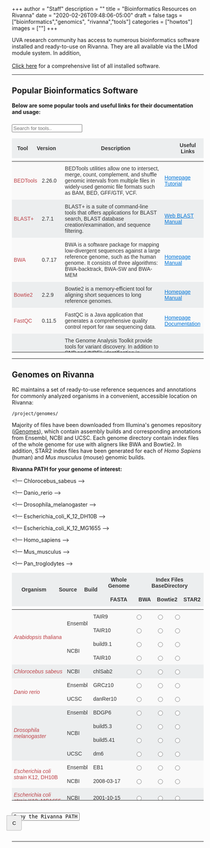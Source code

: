 +++
author = "Staff"
description = ""
title = "Bioinformatics Resources on Rivanna"
date = "2020-02-26T09:48:06-05:00"
draft = false
tags = ["bioinformatics","genomics", "rivanna","tools"]
categories = ["howtos"]
images = [""]
+++

<p class=lead>UVA research community has access to numerous bioinformatics software installed and ready-to-use on Rivanna. They are all available via the LMod module system. In addition, 
<br/>
<br/>
<a href="https://www.rc.virginia.edu/userinfo/rivanna/software/complete-list/" target="blank">Click here</a> for a comprehensive list of all installed software.
</p>

<hr size=1 />

<h2>Popular Bioinformatics Software</h2>

**Below are some popular tools and useful links for their documentation and usage:**

<style type="text/css">
.tg  {border-collapse:collapse;border-spacing:0;border-color:#ccc;}
.tg td{font-family:Arial, sans-serif;font-size:14px;padding:10px 5px;border-style:solid;border-width:0px;overflow:hidden;word-break:normal;border-color:#ccc;color:#333;background-color:#fff;}
.tg th{font-family:Arial, sans-serif;font-size:14px;font-weight:normal;padding:10px 5px;border-style:solid;border-width:0px;overflow:hidden;word-break:normal;border-color:#ccc;color:#333;background-color:#f0f0f0;}
.tg .tg-hy9w{background-color:#eceeef;border-color:inherit;vertical-align:middle;}
.tg .tg-dc35{background-color:#f9f9f9;border-color:inherit;vertical-align:middle;}
.tg .tg-hy9w-nw{background-color:#eceeef;border-color:inherit;vertical-align:middle;white-space:nowrap;}
.tg .tg-dc35-nw{background-color:#f9f9f9;border-color:inherit;vertical-align:middle;white-space:nowrap;}
.tg .tg-0qmj{font-weight:bold;background-color:#eceeef;border-color:inherit;vertical-align:middle;}

.scroll thead, .scroll tbody {display: block}
.scroll tbody {overflow-y: auto; height: 500px;}
.scroll thead tr:after {content: '';overflow-y: scroll; visibility: hidden; height: 0;}
</style>

<div class="input-group mb-3">
  <div class="input-group-prepend" style="padding:5px">
    <span><i class="fa fa-search fa-1x"></i></span>
  </div>
  <input type="text" id="myInput" onkeyup="myFunction()" placeholder="Search for tools..">
</div>

<div>
<table id="myTable" class="tg scroll">
  <thead>
  <tr>
    <th class="tg-0qmj" style="width:65px">Tool</th>
    <th class="tg-0qmj" style="width:67px">Version</th>
    <th class="tg-0qmj" style="width:500px">Description</th>
    <th class="tg-0qmj" style="width:105px">Useful Links</th>
  </tr>
  </thead>

  <tbody>
  <tr>
    <td class="tg-dc35" style="width:65px"><font color="#bd4147">BEDTools</font></td>
    <td class="tg-dc35" style="width:67px">2.26.0</td>
    <td class="tg-dc35" style="width:500px">BEDTools utilities allow one to intersect, merge, count, complement, and shuffle genomic intervals from multiple files in widely-used genomic file formats such as BAM, BED, GFF/GTF, VCF.</td>
	<td class="tg-dc35-nw" style="width:105px">
      <a href="http://bedtools.readthedocs.io/en/latest/" target="blank" style="color:#0275d8">Homepage</a><br/>
      <a href="http://quinlanlab.org/tutorials/bedtools/bedtools.html" target="blank" style="color:#0275d8">Tutorial</a><br/>
    </td>
  </tr>
  <tr>
    <td class="tg-hy9w" style="width:65px"><font color="#bd4147">BLAST+</font></td>
    <td class="tg-hy9w" style="width:67px">2.7.1</td>
    <td class="tg-hy9w" style="width:500px">BLAST+ is a suite of command-line tools that offers applications for BLAST search, BLAST database creation/examination, and sequence filtering.</td>
	<td class="tg-hy9w-nw" style="width:105px">
      <a href="https://blast.ncbi.nlm.nih.gov/Blast.cgi" target="blank" style="color:#0275d8">Web BLAST</a><br/>
      <a href="https://www.ncbi.nlm.nih.gov/books/NBK279690/" target="blank" style="color:#0275d8">Manual</a><br/>
    </td>
  </tr>
  <tr>
    <td class="tg-dc35" style="width:65px"><font color="#bd4147">BWA</font></td>
    <td class="tg-dc35" style="width:67px">0.7.17</td>
    <td class="tg-dc35" style="width:500px">BWA is a software package for mapping low-divergent sequences against a large reference genome, such as the human genome. It consists of three algorithms: BWA-backtrack, BWA-SW and BWA-MEM</td>
	<td class="tg-dc35-nw" style="width:105px">
      <a href="http://bio-bwa.sourceforge.net/" target="blank" style="color:#0275d8">Homepage</a><br/>
      <a href="http://bio-bwa.sourceforge.net/bwa.shtml" target="blank" style="color:#0275d8">Manual</a><br/>
    </td>
  </tr>
  <tr>
    <td class="tg-hy9w" style="width:65px"><font color="#bd4147">Bowtie2</font></td>
    <td class="tg-hy9w" style="width:67px">2.2.9</td>
    <td class="tg-hy9w" style="width:500px">Bowtie2 is a memory-efficient tool for aligning short sequences to long reference genomes.</td>
	<td class="tg-hy9w-nw" style="width:105px">
      <a href="http://bowtie-bio.sourceforge.net/index.shtml" target="blank" style="color:#0275d8">Homepage</a><br/>
      <a href="http://bowtie-bio.sourceforge.net/manual.shtml" target="blank" style="color:#0275d8">Manual</a><br/>
  </tr>
  <tr>
    <td class="tg-dc35" style="width:65px"><font color="#bd4147">FastQC</font></td>
    <td class="tg-dc35" style="width:67px">0.11.5</td>
    <td class="tg-dc35" style="width:500px">FastQC is a Java application that generates a comprehensive quality control report for raw sequencing data.</td>
	<td class="tg-dc35-nw" style="width:105px">
      <a href="https://www.bioinformatics.babraham.ac.uk/projects/fastqc/" target="blank" style="color:#0275d8">Homepage</a><br/>
      <a href="https://www.bioinformatics.babraham.ac.uk/projects/fastqc/Help/" target="blank" style="color:#0275d8">Documentation</a><br/>
    </td>
  </tr>
  <tr>
    <td class="tg-hy9w" style="width:65px"><font color="#bd4147">GATK</font></td>
    <td class="tg-hy9w" style="width:67px">4.0.0.0</td>
    <td class="tg-hy9w" style="width:500px">The Genome Analysis Toolkit provide tools for variant discovery. In addition to SNP and INDEL identification in germline DNA and RNAseq data, GATK tools include somatic short variant calling, as well as tackle copy number and structural variation.</td>
	<td class="tg-hy9w-nw" sytle="width:105px">
      <a href="https://software.broadinstitute.org/gatk/documentation/" target="blank" style="color:#0275d8">User Guide</a><br/>
  </tr>
  <tr>
    <td class="tg-dc35" style="width:65px"><font color="#bd4147">Picard</font></td>
    <td class="tg-dc35" style="width:67px">2.1.1</td>
    <td class="tg-dc35" style="width:500px">Picard is a set of command line tools for manipulating high-throughput sequencing (HTS) data and formats such as SAM/BAM/CRAM and VCF.</td>
	<td class="tg-dc35-nw" style="width:105px">
      <a href="https://broadinstitute.github.io/picard/" target="blank" style="color:#0275d8">Homepage</a><br/>
      <a href="https://broadinstitute.github.io/picard/command-line-overview.html" target="blank" style="color:#0275d8">Documentation</a><br/>
    </td>
  </tr>
  <tr>
    <td class="tg-hy9w" style="width:65px"><font color="#bd4147">SAMTools</font></td>
    <td class="tg-hy9w" style="width:67px">1.7</td>
    <td class="tg-hy9w" style="width:500px">SAMTools provide various utilities for manipulating alignments in the SAM format, including sorting, merging, indexing and generating alignments in a per-position format.</td>
	<td class="tg-hy9w-nw" style="width:105px">
      <a href="http://samtools.sourceforge.net/" target="blank" style="color:#0275d8">Homepage</a><br/>
      <a href="http://www.htslib.org/doc/samtools.html" target="blank" style="color:#0275d8">Manual</a><br/>
  </tr>
  <tr>
    <td class="tg-dc35" style="width:65px"><font color="#bd4147">SPAdes</font></td>
    <td class="tg-dc35" style="width:67px">3.10.1</td>
    <td class="tg-dc35" style="width:500px">SPAdes provide pipelines for assembling genomes from Illumina and IonTorrent reads, as well as hybrid assemblies using PacBio, Oxford Nanopore and Sanger reads. It supports paired-end reads, mate-pairs and unpaired reads. </td>
	<td class="tg-dc35-nw" style="width:105px">
      <a href="http://bioinf.spbau.ru/spades" target="blank" style="color:#0275d8">Homepage</a><br/>
      <a href="http://spades.bioinf.spbau.ru/release3.11.1/manual.html" target="blank" style="color:#0275d8">Manual</a><br/>
    </td>
  </tr>
  <tr>
    <td class="tg-hy9w" style="width:65px"><font color="#bd4147">STAR</font></td>
    <td class="tg-hy9w" style="width:67px">2.5.3a</td>
    <td class="tg-hy9w" style="width:500px">Spliced Transcripts Alignment to a Reference (STAR) is a RNA-seq aligner based on an algorithm that uses sequential maximum mappable seed search in uncompressed suffix arrays followed by seed clustering and stitching procedure.</td>
	<td class="tg-hy9w-nw" style="width:105px">
      <a href="https://github.com/alexdobin/STAR" target="blank" style="color:#0275d8">Homepage</a><br/>
  </tr>
  <tr>
    <td class="tg-dc35" style="width:65px"><font color="#bd4147">vsearch</font></td>
    <td class="tg-dc35" style="width:67px">2.7.1</td>
    <td class="tg-dc35" style="width:500px">VSEARCH (stands for Vectorized Search) is a toolkit for nucleotide sequence analyses, including database search and clustering algorithms. It supports clustering, chimera detection, database searching, merging of paired-end reads, and other sequence manipulation tools.</td>
	<td class="tg-dc35-nw" style="width:105px">
      <a href="https://github.com/torognes/vsearch" target="blank" style="color:#0275d8">Homepage</a><br/>
    </td>
  </tr>
  </tbody>
</table>
</div>

<script>
function myFunction() {
  var input, filter, table, tr, td, i;
  input = document.getElementById("myInput");
  filter = input.value.toUpperCase();
  table = document.getElementById("myTable");
  tr = table.getElementsByTagName("tr");
  for (i = 0; i < tr.length; i++) {
    td = tr[i].getElementsByTagName("td")[0];
    if (td) {
      if (td.innerHTML.toUpperCase().indexOf(filter) > -1) {
        tr[i].style.display = "";
      } else {
        tr[i].style.display = "none";
      }
    }       
  }
}
</script>

<hr size=1 />

<h2>Genomes on Rivanna</h2>

RC maintains a set of ready-to-use reference sequences and annotations for commonly analyzed organisms in a convenient, accessible location on Rivanna: 

	/project/genomes/

Majority of files have been downloaded from Illumina's genomes repository (<a href="https://support.illumina.com/sequencing/sequencing_software/igenome.html" target="blank">iGenomes</a>), which contain assembly builds and corresponding annotations from Ensembl, NCBI and UCSC. Each genome directory contain index files of the whole genome for use with aligners like BWA and Bowtie2. In addition, STAR2 index files have been generated for each of *Homo Sapiens* (human) and *Mus musculus* (mouse) genomic builds. 


**Rivanna PATH for your genome of interest:**

<form>
<div>
  <table id="myTable2"  class="tg scroll">
  <thead>
   <tr>
     <th class="tg-0qmj" rowspan="2" style="width:235px">Organism</th>
     <th class="tg-0qmj" rowspan="2" style="width:70px">Source</th>
     <th class="tg-0qmj" rowspan="2" style="width:90px">Build</th>
     <th class="tg-0qmj" style="text-align:center; widht:150px">Whole Genome</th>
     <th class="tg-0qmj" colspan="3" style="text-align:center; width:220px">Index Files BaseDirectory</th>
   </tr>
   <tr>
     <th class="tg-0qmj" style="text-align:center; width:150px">FASTA</th>
     <th class="tg-0qmj" style="text-align:center; width:55px">BWA</th>
     <th class="tg-0qmj" style="text-align:center; width:80px">Bowtie2</th>
     <th class="tg-0qmj" style="text-align:center; width:70px">STAR2</th>
   </tr>
  </thead>

  <tbody>
<!–– Arabidopsis thaliana ––> 
   <tr>
     <td rowspan="4" class="tg-dc35" style="text-align:left; width:235px"><font color="#bd4147"><i>Arabidopsis thaliana</i></font></td>
     <td rowspan="2" class="tg-dc35" style="width:70px">Ensembl</td>
     <td class="tg-dc35" style="width:90px">TAIR9</td>
     <td class="tg-dc35" style="text-align:center; width:150px">
       <input type="radio" class="genome" name="genome" value="/project/genomes/Arabidopsis_thaliana/Ensembl/TAIR9/Sequence/WholeGenomeFasta/genome.fa">
     </td>
     <td class="tg-dc35" style="text-align:center; width:55px">
       <input type="radio" class="genome" name="genome" value="/project/genomes/Arabidopsis_thaliana/Ensembl/TAIR9/Sequence/BWAIndex/">
     </td>
     <td class="tg-dc35" style="text-align:center; width:80px">
       <input type="radio" class="genome" name="genome" value="/project/genomes/Arabidopsis_thaliana/Ensembl/TAIR9/Sequence/Bowtie2Index/">
     </td>
     <td class="tg-dc35" style="text-align:center; width:70px">
     </td>
   </tr>
   <tr>
     <td class="tg-dc35" style="width:90px">TAIR10</td>
     <td class="tg-dc35" style="text-align:center;width:150px">
       <input type="radio" class="genome" name="genome" value="/project/genomes/Arabidopsis_thaliana/Ensembl/TAIR10/Sequence/WholeGenomeFasta/genome.fa">
     </td>
     <td class="tg-dc35" style="text-align:center; width:55px">
       <input type="radio" class="genome" name="genome" value="/project/genomes/Arabidopsis_thaliana/Ensembl/TAIR10/Sequence/BWAIndex/">
     </td>
     <td class="tg-dc35" style="text-align:center; width:80px">
       <input type="radio" class="genome" name="genome" value="/project/genomes/Arabidopsis_thaliana/Ensembl/TAIR10/Sequence/Bowtie2Index/">
     </td>
     <td class="tg-dc35" style="text-align:center; width:70px">
     </td>
   </tr>
   <tr>
     <td rowspan="2" class="tg-dc35" style="width:70px">NCBI</td>
     <td class="tg-dc35" style="width:90px">build9.1</td>
     <td class="tg-dc35" style="text-align:center; width:150px">
       <input type="radio" class="genome" name="genome" value="/project/genomes/Arabidopsis_thaliana/NCBI/build9.1/Sequence/WholeGenomeFasta/genome.fa">
     </td>
     <td class="tg-dc35" style="text-align:center; width:55px">
       <input type="radio" class="genome" name="genome" value="/project/genomes/Arabidopsis_thaliana/NCBI/build9.1/Sequence/BWAIndex/">
     </td>
     <td class="tg-dc35" style="text-align:center; width:80px">
       <input type="radio" class="genome" name="genome" value="/project/genomes/Arabidopsis_thaliana/NCBI/build9.1/Sequence/Bowtie2Index/">
     </td>
     <td class="tg-dc35" style="text-align:center; width:70px">
     </td>
   </tr>
   <tr>
     <td class="tg-dc35" style="width:90px">TAIR10</td>
     <td class="tg-dc35" style="text-align:center; width:150px">
       <input type="radio" class="genome" name="genome" value="/project/genomes/Arabidopsis_thaliana/NCBI/TAIR10/Sequence/WholeGenomeFasta/genome.fa">
     </td>
     <td class="tg-dc35" style="text-align:center; width:55px">
       <input type="radio" class="genome" name="genome" value="/project/genomes/Arabidopsis_thaliana/NCBI/TAIR10/Sequence/BWAIndex/">
     </td>
     <td class="tg-dc35" style="text-align:center; width:80px">
       <input type="radio" class="genome" name="genome" value="/project/genomes/Arabidopsis_thaliana/NCBI/TAIR10/Sequence/Bowtie2Index/">
     </td>
     <td class="tg-dc35" style="text-align:center; width:70px">
     </td>
   </tr>

<!–– Chlorocebus_sabeus ––> 
   <tr>
     <td class="tg-hy9w" style="text-align:left; width:235px"><font color="#bd4147"><i>Chlorocebus sabeus</i></font></td>
     <td class="tg-hy9w" style="width:70px">NCBI</td>
     <td class="tg-hy9w" style="width:90px">chlSab2</td>
     <td class="tg-hy9w" style="text-align:center; width:150px">
       <input type="radio" class="genome" name="genome" value="/project/genomes/Chlorocebus_sabeus/NCBI/chlSab2/Sequence/WholeGenomeFasta/genome.fa">
     </td>
     <td class="tg-hy9w" style="text-align:center;width:55px">
       <input type="radio" class="genome" name="genome" value="/project/genomes/Chlorocebus_sabeus/NCBI/chlSab2/Sequence/BWAIndex/">
     </td>
     <td class="tg-hy9w" style="text-align:center; width:80px">
       <input type="radio" class="genome" name="genome" value="/project/genomes/Chlorocebus_sabeus/NCBI/chlSab2/Sequence/Bowtie2Index/">
     </td>
     <td class="tg-hy9w" style="text-align:center; width:70px">
     </td>
   </tr>

<!–– Danio_rerio ––> 
   <tr>
     <td rowspan="2" class="tg-dc35" style="width:235px" style="text-align:left"><font color="#bd4147"><i>Danio rerio</i></font></td>
     <td class="tg-dc35" style="width:70px">Ensembl</td>
     <td class="tg-dc35" style="width:90px">GRCz10</td>
     <td class="tg-dc35" style="width:150px; text-align:center">
       <input type="radio" class="genome" name="genome" value="/project/genomes/Danio_rerio/Ensembl/GRCz10/Sequence/WholeGenomeFasta/genome.fa">
     </td>
     <td class="tg-dc35" style="width:55;text-align:center">
       <input type="radio" class="genome" name="genome" value="/project/genomes/Danio_rerio/Ensembl/GRCz10/Sequence/BWAIndex/">
     </td>
     <td class="tg-dc35" style="width:80;text-align:center">
       <input type="radio" class="genome" name="genome" value="/project/genomes/Danio_rerio/Ensembl/GRCz10/Sequence/Bowtie2Index/">
     </td>
     <td class="tg-dc35" style="width:70;text-align:center">
     </td>
   </tr>
   <tr>
     <td class="tg-dc35" style="width:70px">UCSC</td>
     <td class="tg-dc35" style="width:90px">danRer10</td>
     <td class="tg-dc35" style="width:150;text-align:center">
       <input type="radio" class="genome" name="genome" value="/project/genomes/Danio_rerio/UCSC/danRer10/Sequence/WholeGenomeFasta/genome.fa">
     </td>
     <td class="tg-dc35" style="width:55;text-align:center">
       <input type="radio" class="genome" name="genome" value="/project/genomes/Danio_rerio/UCSC/danRer10/Sequence/BWAIndex/">
     </td>
     <td class="tg-dc35" style="width:80;text-align:center">
       <input type="radio" class="genome" name="genome" value="/project/genomes/Danio_rerio/UCSC/danRer10/Sequence/Bowtie2Index/">
     </td>
     <td class="tg-dc35" style="width:70;text-align:center">
     </td>
   </tr>

<!–– Drosophila_melanogaster ––> 
   <tr>
     <td rowspan="4" class="tg-hy9w" style="width:235;text-align:left"><font color="#bd4147"><i>Drosophila melanogaster</i></font></td>
     <td class="tg-hy9w" style="width:70px">Ensembl</td>
     <td class="tg-hy9w" style="width:90px">BDGP6</td>
     <td class="tg-hy9w" style="width:150;text-align:center">
       <input type="radio" class="genome" name="genome" value="/project/genomes/Drosophila_melanogaster/Ensembl/BDGP6/Sequence/WholeGenomeFasta/genome.fa">
     </td>
     <td class="tg-hy9w" style="width:55;text-align:center">
       <input type="radio" class="genome" name="genome" value="/project/genomes/Drosophila_melanogaster/Ensembl/BDGP6/Sequence/BWAIndex/">
     </td>
     <td class="tg-hy9w" style="width:80;text-align:center">
       <input type="radio" class="genome" name="genome" value="/project/genomes/Drosophila_melanogaster/Ensembl/BDGP6/Sequence/Bowtie2Index/">
     </td>
     <td class="tg-hy9w" style="width:70;text-align:center">
     </td>
   </tr>
   <tr>
     <td rowspan="2" class="tg-hy9w" style="width:70px">NCBI</td>
     <td class="tg-hy9w" style="width:90px">build5.3</td>
     <td class="tg-hy9w" style="width:150;text-align:center">
       <input type="radio" class="genome" name="genome" value="/project/genomes/Drosophila_melanogaster/NCBI/build5.3/Sequence/WholeGenomeFasta/genome.fa">
     </td>
     <td class="tg-hy9w" style="width:55;text-align:center">
       <input type="radio" class="genome" name="genome" value="/project/genomes/Drosophila_melanogaster/NCBI/build5.3/Sequence/BWAIndex/">
     </td>
     <td class="tg-hy9w" style="width:80;text-align:center">
       <input type="radio" class="genome" name="genome" value="/project/genomes/Drosophila_melanogaster/NCBI/build5.3/Sequence/Bowtie2Index/">
     </td>
     <td class="tg-hy9w" style="width:70;text-align:center">
     </td>
   </tr>
   <tr>
     <td class="tg-hy9w" style="width:90px">build5.41</td>
     <td class="tg-hy9w" style="width:150;text-align:center">
       <input type="radio" class="genome" name="genome" value="/project/genomes/Drosophila_melanogaster/NCBI/build5.41/Sequence/WholeGenomeFasta/genome.fa">
     </td>
     <td class="tg-hy9w" style="width:55;text-align:center">
       <input type="radio" class="genome" name="genome" value="/project/genomes/Drosophila_melanogaster/NCBI/build5.41/Sequence/BWAIndex/">
     </td>
     <td class="tg-hy9w" style="width:80;text-align:center">
       <input type="radio" class="genome" name="genome" value="/project/genomes/Drosophila_melanogaster/NCBI/build5.41/Sequence/Bowtie2Index/">
     </td>
     <td class="tg-hy9w" style="width:70;text-align:center">
     </td>
   </tr>
   <tr>
     <td class="tg-hy9w" style="width:70px">UCSC</td>
     <td class="tg-hy9w" style="width:90px">dm6</td>
     <td class="tg-hy9w" style="width:150;text-align:center">
       <input type="radio" class="genome" name="genome" value="/project/genomes/Drosophila_melanogaster/UCSC/dm6/Sequence/WholeGenomeFasta/genome.fa">
     </td>
     <td class="tg-hy9w" style="width:55;text-align:center">
       <input type="radio" class="genome" name="genome" value="/project/genomes/Drosophila_melanogaster/UCSC/dm6/Sequence/BWAIndex/">
     </td>
     <td class="tg-hy9w" style="width:80;text-align:center">
       <input type="radio" class="genome" name="genome" value="/project/genomes/Drosophila_melanogaster/UCSC/dm6/Sequence/Bowtie2Index/">
     </td>
     <td class="tg-hy9w" style="width:70;text-align:center">
     </td>
   </tr>

<!–– Escherichia_coli_K_12_DH10B ––> 
   <tr>
     <td rowspan="2" class="tg-dc35" style="width:235;text-align:left"><font color="#bd4147"><i>Escherichia coli strain</i> K12, DH10B</font></td>
     <td class="tg-dc35" style="width:70px">Ensembl</td>
     <td class="tg-dc35" style="width:90px">EB1</td>
     <td class="tg-dc35" style="width:150;text-align:center">
       <input type="radio" class="genome" name="genome" value="/project/genomes/Escherichia_coli_K_12_DH10B/Ensembl/EB1/Sequence/WholeGenomeFasta/genome.fa">
     </td>
     <td class="tg-dc35" style="width:55;text-align:center">
       <input type="radio" class="genome" name="genome" value="/project/genomes/Escherichia_coli_K_12_DH10B/Ensembl/EB1/Sequence/BWAIndex/">
     </td>
     <td class="tg-dc35" style="width:80;text-align:center">
       <input type="radio" class="genome" name="genome" value="/project/genomes/Escherichia_coli_K_12_DH10B/Ensembl/EB1/Sequence/Bowtie2Index/">
     </td>
     <td class="tg-dc35" style="width:70;text-align:center">
     </td>
   </tr>
   <tr>
     <td class="tg-dc35" style="width:70px">NCBI</td>
     <td class="tg-dc35" style="width:90px">2008-03-17</td>
     <td class="tg-dc35" style="width:150;text-align:center">
       <input type="radio" class="genome" name="genome" value="/project/genomes/Escherichia_coli_K_12_DH10B/NCBI/2008-03-17/Sequence/WholeGenomeFasta/genome.fa">
     </td>
     <td class="tg-dc35" style="width:55;text-align:center">
       <input type="radio" class="genome" name="genome" value="/project/genomes/Escherichia_coli_K_12_DH10B/NCBI/2008-03-17/Sequence/BWAIndex/">
     </td>
     <td class="tg-dc35" style="width:80;text-align:center">
       <input type="radio" class="genome" name="genome" value="/project/genomes/Escherichia_coli_K_12_DH10B/NCBI/2008-03-17/Sequence/Bowtie2Index/">
     </td>
     <td class="tg-dc35" style="width:70;text-align:center">
     </td>
   </tr>

<!–– Escherichia_coli_K_12_MG1655 ––> 
   <tr>
     <td class="tg-hy9w" style="width:235;text-align:left"><font color="#bd4147"><i>Escherichia coli strain</i> K12, MG1655</font>  </td>
     <td class="tg-hy9w" style="width:70px">NCBI  </td>
     <td class="tg-hy9w" style="width:90px">2001-10-15  </td>
     <td class="tg-hy9w" style="width:150;text-align:center">
       <input type="radio" class="genome" name="genome" value="/project/genomes/Escherichia_coli_K_12_MG1655/NCBI/2001-10-15/Sequence/WholeGenomeFasta/genome.fa">
     </td>
     <td class="tg-hy9w" style="width:55;text-align:center">
       <input type="radio" class="genome" name="genome" value="/project/genomes/Escherichia_coli_K_12_MG1655/NCBI/2001-10-15/Ensembl/EB1/Sequence/BWAIndex/">
     </td>
     <td class="tg-hy9w" style="width:80;text-align:center">
       <input type="radio" class="genome" name="genome" value="/project/genomes/Escherichia_coli_K_12_MG1655/NCBI/2001-10-15/Sequence/Bowtie2Index/">
     </td>
     <td class="tg-hy9w" style="width:70;text-align:center">
     </td>
   </tr>

<!–– Homo_sapiens ––> 
   <tr>
     <td rowspan="4" class="tg-dc35" style="width:235;text-align:left"><font color="#bd4147"><i>Homo sapiens</i></font>  </td>
     <td class="tg-dc35" style="width:70px">Ensembl</td>
     <td class="tg-dc35" style="width:90px">GRCh37</td>
     <td class="tg-dc35" style="width:150;text-align:center">
       <input type="radio" class="genome" name="genome" value="/project/genomes/Homo_sapiens/Ensembl/GRCh37/Sequence/WholeGenomeFasta/genome.fa">
     </td>
     <td class="tg-dc35" style="width:55;text-align:center">
       <input type="radio" class="genome" name="genome" value="/project/genomes/Homo_sapiens/Ensembl/GRCh37/Sequence/BWAIndex/">
     </td>
     <td class="tg-dc35" style="width:80;text-align:center">
       <input type="radio" class="genome" name="genome" value="/project/genomes/Homo_sapiens/Ensembl/GRCh37/Sequence/Bowtie2Index/">
     </td>
     <td class="tg-dc35" style="width:70;text-align:center">
       <input type="radio" class="genome" name="genome" value="/project/genomes/Homo_sapiens/Ensembl/GRCh37/Sequence/STAR2Index/">
     </td>
   </tr>
   <tr>
     <td class="tg-dc35" style="width:70px">NCBI</td>
     <td class="tg-dc35" style="width:90px">GRCh38</td>
     <td class="tg-dc35" style="width:150;text-align:center">
       <input type="radio" class="genome" name="genome" value="/project/genomes/Homo_sapiens/NCBI/GRCh38/Sequence/WholeGenomeFasta/genome.fa">
     </td>
     <td class="tg-dc35" style="width:55;text-align:center">
       <input type="radio" class="genome" name="genome" value="/project/genomes/Homo_sapiens/NCBI/GRCh38/Sequence/BWAIndex/">
     </td>
     <td class="tg-dc35" style="width:80;text-align:center">
       <input type="radio" class="genome" name="genome" value="/project/genomes/Homo_sapiens/NCBI/GRCh38/Sequence/Bowtie2Index/">
     </td>
     <td class="tg-dc35" style="width:70;text-align:center">
       <input type="radio" class="genome" name="genome" value="/project/genomes/Homo_sapiens/NCBI/GRCh38/Sequence/STAR2Index/">
     </td>
   </tr>
   <tr>
     <td rowspan="2" class="tg-dc35" style="width:70px">UCSC</td>
     <td class="tg-dc35" style="width:90px">hg19</td>
     <td class="tg-dc35" style="width:150;text-align:center">
       <input type="radio" class="genome" name="genome" value="/project/genomes/Homo_sapiens/UCSC/hg19/Sequence/WholeGenomeFasta/genome.fa">
     </td>
     <td class="tg-dc35" style="width:55;text-align:center">
       <input type="radio" class="genome" name="genome" value="/project/genomes/Homo_sapiens/UCSC/hg19/Sequence/BWAIndex/">
     </td>
     <td class="tg-dc35" style="width:80;text-align:center">
       <input type="radio" class="genome" name="genome" value="/project/genomes/Homo_sapiens/UCSC/hg19/Sequence/Bowtie2Index/">
     </td>
     <td class="tg-dc35" style="width:70;text-align:center">
       <input type="radio" class="genome" name="genome" value="/project/genomes/Homo_sapiens/UCSC/hg19/Sequence/STAR2Index/">
     </td>
   </tr>
   <tr>
     <td class="tg-dc35" style="width:90px">hg38</td>
     <td class="tg-dc35" style="width:150;text-align:center">
       <input type="radio" class="genome" name="genome" value="/project/genomes/Homo_sapiens/UCSC/hg38/Sequence/WholeGenomeFasta/genome.fa">
     </td>
     <td class="tg-dc35" style="width:55;text-align:center">
       <input type="radio" class="genome" name="genome" value="/project/genomes/Homo_sapiens/UCSC/hg38/Sequence/BWAIndex/">
     </td>
     <td class="tg-dc35" style="width:80;text-align:center">
       <input type="radio" class="genome" name="genome" value="/project/genomes/Homo_sapiens/UCSC/hg38/Sequence/Bowtie2Index/">
     </td>
     <td class="tg-dc35" style="width:70;text-align:center">
       <input type="radio" class="genome" name="genome" value="/project/genomes/Homo_sapiens/UCSC/hg38/Sequence/STAR2Index/">
     </td>
   </tr>

<!–– Mus_musculus ––> 
   <tr>
     <td rowspan="3" class="tg-hy9w" style="width:235;text-align:left"><font color="#bd4147"><i>Mus musculus</i></font>  </td>
     <td class="tg-hy9w" style="width:70px">NCBI</td>
     <td class="tg-hy9w" style="width:90px">GRCm38</td>
     <td class="tg-hy9w" style="width:150;text-align:center">
       <input type="radio" class="genome" name="genome" value="/project/genomes/Mus_musculus/NCBI/GRCm38/Sequence/WholeGenomeFasta/genome.fa">
     </td>
     <td class="tg-hy9w" style="width:55;text-align:center">
       <input type="radio" class="genome" name="genome" value="/project/genomes/Mus_musculus/NCBI/GRCm38/Sequence/BWAIndex/">
     </td>
     <td class="tg-hy9w" style="width:80;text-align:center">
       <input type="radio" class="genome" name="genome" value="/project/genomes/Mus_musculus/NCBI/GRCm38/Sequence/Bowtie2Index/">
     </td>
     <td class="tg-hy9w" style="width:70;text-align:center">
       <input type="radio" class="genome" name="genome" value="/project/genomes/Mus_musculus/NCBI/GRCm38/Sequence/STAR2Index/">
     </td>
   </tr>
   <tr>
     <td rowspan="2" class="tg-hy9w" style="width:70px">UCSC</td>
     <td class="tg-hy9w" style="width:90px">mm9</td>
     <td class="tg-hy9w" style="width:150;text-align:center">
       <input type="radio" class="genome" name="genome" value="/project/genomes/Mus_musculus/UCSC/mm9/Sequence/WholeGenomeFasta/genome.fa">
     </td>
     <td class="tg-hy9w" style="width:55;text-align:center">
       <input type="radio" class="genome" name="genome" value="/project/genomes/Mus_musculus/UCSC/mm9/Sequence/BWAIndex/">
     </td>
     <td class="tg-hy9w" style="width:80;text-align:center">
       <input type="radio" class="genome" name="genome" value="/project/genomes/Mus_musculus/UCSC/mm9/Sequence/Bowtie2Index/">
     </td>
     <td class="tg-hy9w" style="width:70;text-align:center">
       <input type="radio" class="genome" name="genome" value="/project/genomes/Mus_musculus/UCSC/mm9/Sequence/STAR2Index/">
     </td>
   </tr>
   <tr>
     <td class="tg-hy9w" style="width:90px">mm10</td>
     <td class="tg-hy9w" style="width:150;text-align:center">
       <input type="radio" class="genome" name="genome" value="/project/genomes/Mus_musculus/UCSC/mm10/Sequence/WholeGenomeFasta/genome.fa">
     </td>
     <td class="tg-hy9w" style="width:55;text-align:center">
       <input type="radio" class="genome" name="genome" value="/project/genomes/Mus_musculus/UCSC/mm10/Sequence/BWAIndex/">
     </td>
     <td class="tg-hy9w" style="width:80;text-align:center">
       <input type="radio" class="genome" name="genome" value="/project/genomes/Mus_musculus/UCSC/mm10/Sequence/Bowtie2Index/">
     </td>
     <td class="tg-hy9w" style="width:70;text-align:center">
       <input type="radio" class="genome" name="genome" value="/project/genomes/Mus_musculus/UCSC/mm10/Sequence/STAR2Index/">
     </td>
   </tr>

<!–– Pan_troglodytes ––> 
   <tr>
     <td rowspan="5" class="tg-dc35" style="width:235;text-align:left"><font color="#bd4147"><i>Pan troglodytes</i></font>  </td>
     <td rowspan="2" class="tg-dc35" style="width:70px">Ensembl</td>
     <td class="tg-dc35" style="width:90px">CHIMP2.1</td>
     <td class="tg-dc35" style="width:150;text-align:center">
       <input type="radio" class="genome" name="genome" value="/project/genomes/Pan_troglodytes/Ensembl/CHIMP2.1/Sequence/WholeGenomeFasta/genome.fa">
     </td>
     <td class="tg-dc35" style="width:55;text-align:center">
       <input type="radio" class="genome" name="genome" value="/project/genomes/Pan_troglodytes/Ensembl/CHIMP2.1/Sequence/BWAIndex/">
     </td>
     <td class="tg-dc35" style="width:80;text-align:center">
       <input type="radio" class="genome" name="genome" value="/project/genomes/Pan_troglodytes/Ensembl/CHIMP2.1/Sequence/Bowtie2Index/">
     </td>
     <td class="tg-dc35" style="width:70;text-align:center">
     </td>
   </tr>
   <tr>
     <td class="tg-dc35" style="width:90px">CHIMP2.1.4</td>
     <td class="tg-dc35" style="width:150;text-align:center">
       <input type="radio" class="genome" name="genome" value="/project/genomes/Pan_troglodytes/Ensembl/CHIMP2.1.4/Sequence/WholeGenomeFasta/genome.fa">
     </td>
     <td class="tg-dc35" style="width:55;text-align:center">
       <input type="radio" class="genome" name="genome" value="/project/genomes/Pan_troglodytes/Ensembl/CHIMP2.1.4/Sequence/BWAIndex/">
     </td>
     <td class="tg-dc35" style="width:80;text-align:center">
       <input type="radio" class="genome" name="genome" value="/project/genomes/Pan_troglodytes/Ensembl/CHIMP2.1.4/Sequence/Bowtie2Index/">
     </td>
     <td class="tg-dc35" style="width:70;text-align:center">
     </td>
   </tr>
   <tr>
     <td class="tg-dc35" style="width:70px">NCBI</td>
     <td class="tg-dc35" style="width:90px">build3.1</td>
     <td class="tg-dc35" style="width:150;text-align:center">
       <input type="radio" class="genome" name="genome" value="/project/genomes/Pan_troglodytes/NCBI/build3.1/Sequence/WholeGenomeFasta/genome.fa">
     </td>
     <td class="tg-dc35" style="width:55;text-align:center">
       <input type="radio" class="genome" name="genome" value="/project/genomes/Pan_troglodytes/NCBI/build3.1/Sequence/BWAIndex/">
     </td>
     <td class="tg-dc35" style="width:80;text-align:center">
       <input type="radio" class="genome" name="genome" value="/project/genomes/Pan_troglodytes/NCBI/build3.1/Sequence/Bowtie2Index/">
     </td>
     <td class="tg-dc35" style="width:70;text-align:center">
     </td>
   </tr>
   <tr>
     <td rowspan="2" class="tg-dc35" style="width:70px">UCSC</td>
     <td class="tg-dc35" style="width:90px">panTro3</td>
     <td class="tg-dc35" style="width:150;text-align:center">
       <input type="radio" class="genome" name="genome" value="/project/genomes/Pan_troglodytes/UCSC/panTro3/Sequence/WholeGenomeFasta/genome.fa">
     </td>
     <td class="tg-dc35" style="width:55;text-align:center">
       <input type="radio" class="genome" name="genome" value="/project/genomes/Pan_troglodytes/UCSC/panTro3/Sequence/BWAIndex/">
     </td>
     <td class="tg-dc35" style="width:80;text-align:center">
       <input type="radio" class="genome" name="genome" value="/project/genomes/Pan_troglodytes/UCSC/panTro3/Sequence/Bowtie2Index/">
     </td>
     <td class="tg-dc35" style="width:70;text-align:center">
     </td>
   </tr>
   <tr>
     <td class="tg-dc35" style="width:90px">panTro4</td>
     <td class="tg-dc35" style="width:150;text-align:center">
       <input type="radio" class="genome" name="genome" value="/project/genomes/Pan_troglodytes/UCSC/panTro4/Sequence/WholeGenomeFasta/genome.fa">
     </td>
     <td class="tg-dc35" style="width:55;text-align:center">
       <input type="radio" class="genome" name="genome" value="/project/genomes/Pan_troglodytes/UCSC/panTro4/Sequence/BWAIndex/">
     </td>
     <td class="tg-dc35" style="width:80;text-align:center">
       <input type="radio" class="genome" name="genome" value="/project/genomes/Pan_troglodytes/UCSC/panTro4/Sequence/Bowtie2Index/">
     </td>
     <td class="tg-dc35" style="width:70;text-align:center">
     </td>
   </tr>
  </tbody>

  </table>
</div>
<div class="form-group" style="margin-top:2rem;">
  <div class="input-group">
    <input class="form-control genome" id="path" type="text" value="Copy the Rivanna PATH" style="font-family:monospace;max-height:40px;max-width:100%;" />
    <div class="input-group-addon" style="max-height:40px;min-height:40px;">
      <button class="btnz" type="button" data-clipboard-demo data-clipboard-target="#path" style="border:none;background-color:#eee;margin:-14px;padding:-14px;max-height:40px;min-width:40px;min-height:40px;border:solid 1px #bbb;border-top-right-radius:4px;border-bottom-right-radius:4px;">
        <img class="clippy" src="/images/clippy.svg" width="14" height="14" alt="Copy to clipboard">
      </button>
    </div>
  </div>
</div>
</form>

<script src="https://cdnjs.cloudflare.com/ajax/libs/clipboard.js/2.0.0/clipboard.min.js"></script>
<script>
// When the page is ready
$(document).ready(function() {
  var clipboard = new ClipboardJS('.btnz');
  $("input").click(function(event) {
    $("input:checked").each(function() {
      var path = $(this).attr("value");
      $("#path").val(path);
    });
  });
});
</script>    

<hr size=1 />

